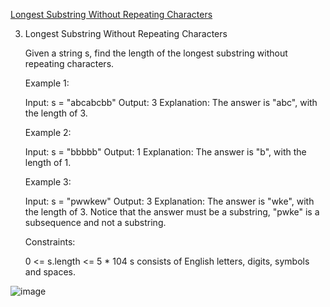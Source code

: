 [Longest Substring Without Repeating Characters](https://leetcode.com/problems/longest-substring-without-repeating-characters)

3. Longest Substring Without Repeating Characters

    Given a string s, find the length of the longest substring without repeating characters.

    Example 1:

    Input: s = "abcabcbb"
    Output: 3
    Explanation: The answer is "abc", with the length of 3.

    Example 2:

    Input: s = "bbbbb"
    Output: 1
    Explanation: The answer is "b", with the length of 1.

    Example 3:

    Input: s = "pwwkew"
    Output: 3
    Explanation: The answer is "wke", with the length of 3.
    Notice that the answer must be a substring, "pwke" is a subsequence and not a substring.

    Constraints:

    0 <= s.length <= 5 * 104
    s consists of English letters, digits, symbols and spaces.

![image](https://github.com/user-attachments/assets/13753727-de79-4420-8900-1a474b31bb57)
